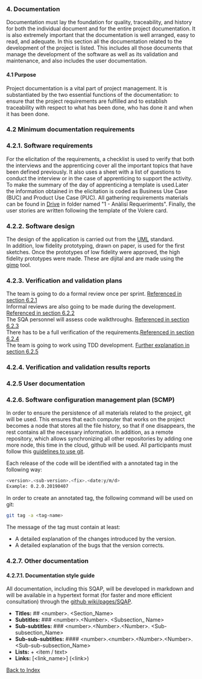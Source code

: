 ### 4. Documentation

Documentation must lay the foundation for quality, traceability, and history for both the individual document and for the entire project documentation.
It is also extremely important that the documentation is well arranged, easy to read, and adequate.
In this section all the documentation related to the development of the project is listed. This includes all those documents that manage the development of the software as well as its validation and maintenance, and also includes the user documentation.


#### 4.1 Purpose

Project documentation is a vital part of project management. It is substantiated by the two essential functions of the documentation: to ensure that the project requirements are fulfilled and to establish traceability with respect to what has been done, who has done it and when it has been done.


### 4.2 Minimum documentation requirements

### 4.2.1. Software requirements

For the elicitation of the requirements, a checklist is used to verify that both the interviews and the apprenticing cover all the important topics that have been defined previously. It also uses a sheet with a list of questions to conduct the interview or in the case of apprenticing to support the activity.
To make the summary of the day of apprenticing a template is used.Later the information obtained in the elicitation is coded as Business Use Case (BUC) and Product Use Case (PUC). All gathering requirements materials can be found in [Drive](https://www.google.com/intl/es_ALL/drive/) in folder named "1 - Anàlisi Requeriments".
Finally, the user stories are written following the template of the Volere card.


### 4.2.2. Software design

The design of the application is carried out from the [UML](https://www.uml.org/) standard.  
In addition, low fidelity prototyping, drawn on paper, is used for the first sketches. Once the prototypes of low fidelity were approved, the high fidelity prototypes were made. These are dijital and are made using the [gimp](http://www.gimp.org.es/) tool.


### 4.2.3. Verification and validation plans
The team is going to do a formal review once per sprint. [Referenced in section 6.2.1](./Software-reviews.md)  
Informal reviews are also going to be made during the development. [Referenced in section 6.2.2](./Software-reviews.md)  
The SQA personnel will assess code walkthroughs. [Referenced in section 6.2.3](./Software-reviews.md)  
There has to be a full verification of the requirements.[Referenced in section 6.2.4](./Software-reviews.md)  
The team is going to work using TDD development. [Further explanation in section 6.2.5](./Software-reviews.md)  


### 4.2.4. Verification and validation results reports



### 4.2.5 User documentation



### 4.2.6. Software configuration management plan (SCMP)

In order to ensure the persistence of all materials related to the project, git will be used. This ensures that each computer that works on the project becomes a node that stores all the file history, so that if one disappears, the rest contains all the necessary information. In addition, as a remote repository, which allows synchronizing all other repositories by adding one more node, this time in the cloud, github will be used. All participants must follow this [guidelines to use git](https://github.com/teamoutofbounds/joint-project/blob/SQAP-doc/documentation/procedures/Branching-guidelines.md).

Each release of the code will be identified with a annotated tag in the following way:

```bash
<version>.<sub-version>.<fix>.<date:y/m/d>
Example: 0.2.0.20190407
```

In order to create an annotated tag, the following command will be used on git:

```bash
git tag -a <tag-name>
```

The message of the tag must contain at least:
+ A detailed explanation of the changes introduced by the version.
+ A detailed explanation of the bugs that the version corrects.


### 4.2.7. Other documentation

#### 4.2.7.1. Documentation style guide

All documentation, including this SQAP, will be developed in markdown and will be available in a hypertext format (for faster and more efficient consultation) through the [github wiki/pages/SQAP](https://github.com/teamoutofbounds/joint-project/wiki/SQAP).

+ __Titles:__ ## <number\>. <Section_Name\>  
+ __Subtitles:__ ### <number\>.<Number\>. <Subsection_ Name\>  
+ __Sub-subtitles:__ ### <number\>.<Number\>.<Number\>. <Sub-subsection_Name\>
+ __Sub-sub-subtitles:__ #### <number\>.<number\>.<Number\>.<Number\>. <Sub-sub-subsection_Name\>
+ __Lists:__ + <item / text\>
+ __Links:__ [<link_name\>] (<link\>)  

[Back to Index](./index.md)
